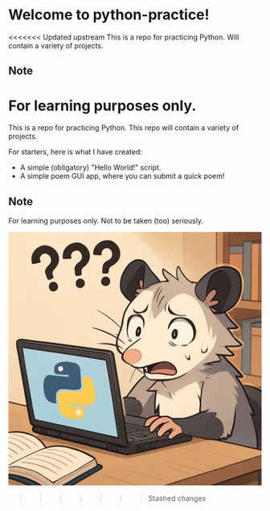 # Welcome to python-practice!
<<<<<<< Updated upstream
This is a repo for practicing Python. Will contain a variety of projects. 

## Note
For learning purposes only.
=======
This is a repo for practicing Python. This repo will contain a variety of projects.

For starters, here is what I have created:
- A simple (obligatory) "Hello World!" script.
- A simple poem GUI app, where you can submit a quick poem!

## Note
For learning purposes only. Not to be taken (too) seriously.

![Me using Python](/assets/python.png)
>>>>>>> Stashed changes
